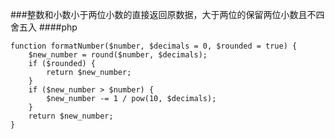 ###整数和小数小于两位小数的直接返回原数据，大于两位的保留两位小数且不四舍五入
####php

    function formatNumber($number, $decimals = 0, $rounded = true) {
        $new_number = round($number, $decimals);
        if ($rounded) {
            return $new_number;
        }
        if ($new_number > $number) {
            $new_number -= 1 / pow(10, $decimals);
        }
        return $new_number;
    }

